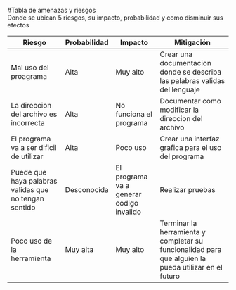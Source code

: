 #Tabla de amenazas y riesgos  
Donde se ubican 5 riesgos, su impacto, probabilidad y como disminuir sus efectos

| Riesgo | Probabilidad| Impacto |Mitigación |
|----------|----------|----------|----------|
| Mal uso del proagrama| Alta   | Muy alto|Crear una documentacion donde se describa las palabras validas del lenguaje|
|La direccion del archivo es incorrecta     | Alta   | No funciona el programa   |Documentar como modificar la direccion del archivo  |
| El programa va a ser dificil de utilizar  | Alta| Poco uso |Crear una interfaz grafica para el uso del programa  |
| Puede que haya palabras validas que no tengan sentido | Desconocida | El programa va a generar codigo invalido  |Realizar pruebas  |
| Poco uso de la herramienta   | Muy alta  |Muy alto  |Terminar la herramienta y completar su funcionalidad para que alguien la pueda utilizar en el futuro  |
